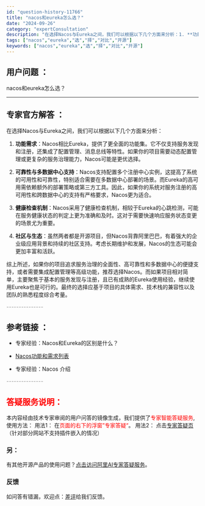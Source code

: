 ```yaml
---
id: "question-history-11766"
title: "nacos和eureka怎么选？"
date: "2024-09-26"
category: "expertConsultation"
description: "在选择Nacos与Eureka之间，我们可以根据以下几个方面来分析：1. **功能需求**：Nacos相比Eureka，提供了更全面的功能集。它不仅支持服务发现和注册，还集成了配置管理、消息总线等特性。如果你的项目需要动态配置管理或更复杂的服务治理能力，Nacos可能是更优选择。2. **可靠性与多"
tags: ["nacos","eureka","选","择","对比","开源"]
keywords: ["nacos","eureka","选","择","对比","开源"]
---
```


## 用户问题 ： 
 nacos和eureka怎么选？  

---------------
## 专家官方解答 ：

在选择Nacos与Eureka之间，我们可以根据以下几个方面来分析：

1. **功能需求**：Nacos相比Eureka，提供了更全面的功能集。它不仅支持服务发现和注册，还集成了配置管理、消息总线等特性。如果你的项目需要动态配置管理或更复杂的服务治理能力，Nacos可能是更优选择。

2. **可靠性与多数据中心支持**：Nacos支持配置多个注册中心实例，这提高了系统的可用性和可靠性，特别适合需要在多数据中心部署的场景。而Eureka的高可用需依赖额外的部署策略或第三方工具。因此，如果你的系统对服务注册的高可用性和跨数据中心的支持有严格要求，Nacos更为适合。

3. **健康检查机制**：Nacos采用了健康检查机制，相较于Eureka的心跳检测，可能在服务健康状态的判定上更为准确和及时。这对于需要快速响应服务状态变更的场景尤为重要。

4. **社区与生态**：虽然两者都是开源项目，但Nacos背靠阿里巴巴，有着强大的企业级应用背景和持续的社区支持。考虑长期维护和发展，Nacos的生态可能会更加丰富和活跃。

综上所述，如果你的项目追求服务治理的全面性、高可靠性和多数据中心的便捷支持，或者需要集成配置管理等高级功能，推荐选择Nacos。而如果项目相对简单，主要聚焦于基本的服务发现与注册，且已有成熟的Eureka使用经验，继续使用Eureka也是可行的。最终的选择应基于项目的具体需求、技术栈的兼容性以及团队的熟悉程度综合考量。


<font color="#949494">---------------</font> 


## 参考链接 ：

* 专家经验：Nacos和Eureka的区别是什么？ 
 
 * [Nacos功能和需求列表](https://nacos.io/docs/latest/archive/feature-list)
 
 * 专家经验：Nacos 介绍 


 <font color="#949494">---------------</font> 
 


## <font color="#FF0000">答疑服务说明：</font> 

本内容经由技术专家审阅的用户问答的镜像生成，我们提供了<font color="#FF0000">专家智能答疑服务</font>,使用方法：
用法1： 在<font color="#FF0000">页面的右下的浮窗”专家答疑“</font>。
用法2： 点击[专家答疑页](https://answer.opensource.alibaba.com/docs/intro)（针对部分网站不支持插件嵌入的情况）
### 另：


有其他开源产品的使用问题？[点击访问阿里AI专家答疑服务](https://answer.opensource.alibaba.com/docs/intro)。
### 反馈
如问答有错漏，欢迎点：[差评](https://ai.nacos.io/user/feedbackByEnhancerGradePOJOID?enhancerGradePOJOId=13793)给我们反馈。

